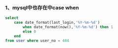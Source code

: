 ### 1、mysql中也存在中case when

```sql
select 
	case date_format(last_login,'%Y-%m-%d')
		when date_format(now(),'%Y-%m-%d') then 1
		else 0
	end 
from user where user_no = 444
```